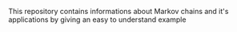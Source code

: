 This repository contains informations about Markov chains and it's applications by giving an easy to understand example
